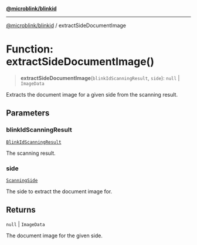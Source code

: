 [**@microblink/blinkid**](../README.md)

***

[@microblink/blinkid](../README.md) / extractSideDocumentImage

# Function: extractSideDocumentImage()

> **extractSideDocumentImage**(`blinkIdScanningResult`, `side`): `null` \| `ImageData`

Extracts the document image for a given side from the scanning result.

## Parameters

### blinkIdScanningResult

[`BlinkIdScanningResult`](../type-aliases/BlinkIdScanningResult.md)

The scanning result.

### side

[`ScanningSide`](../type-aliases/ScanningSide.md)

The side to extract the document image for.

## Returns

`null` \| `ImageData`

The document image for the given side.
